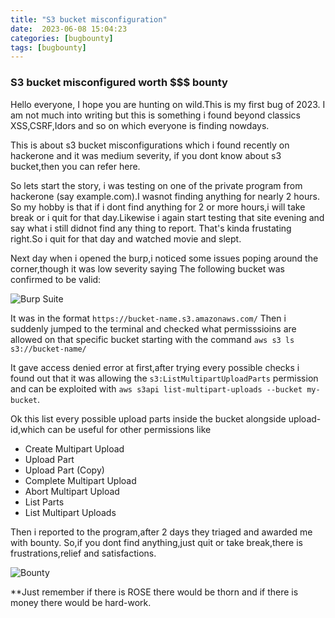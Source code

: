 ```yaml
---
title: "S3 bucket misconfiguration"
date:  2023-06-08 15:04:23
categories: [bugbounty]
tags: [bugbounty]
---
```


### S3 bucket misconfigured worth $$$ bounty


Hello everyone,
I hope you are hunting on wild.This is my first bug of 2023.
I am not much into writing but this is something i found beyond classics XSS,CSRF,Idors and so on which everyone is finding nowdays.

This is about s3 bucket misconfigurations which i found recently on hackerone and it was medium severity, if you dont know about s3 bucket,then you can refer here.

So lets start the story, i was testing on one of the private program from hackerone (say example.com).I wasnot finding anything for nearly 2 hours. So my hobby is that if i dont find anything for 2 or more hours,i will take break or i quit for that day.Likewise i again start testing that site evening and say what i still didnot find any thing to report. That's kinda frustating right.So i quit for that day and watched movie and slept.

Next day when i opened the burp,i noticed some issues poping around the corner,though it was low severity saying The following bucket was confirmed to be valid:

![Burp Suite](https://prabinsigdel.com.np/images/burp.jpg)

It was in the format `https://bucket-name.s3.amazonaws.com/`
Then i suddenly jumped to the terminal and checked what permisssioins are allowed on that specific bucket starting with the command `aws s3 ls s3://bucket-name/`

It gave access denied error at first,after trying every possible checks i found out that it was allowing the `s3:ListMultipartUploadParts` permission and can be exploited with 
`aws s3api list-multipart-uploads --bucket my-bucket`.

Ok this list every possible upload parts inside the bucket alongside upload-id,which can be useful for other permissions like

- Create Multipart Upload
- Upload Part
- Upload Part (Copy)
- Complete Multipart Upload
- Abort Multipart Upload
- List Parts
- List Multipart Uploads

Then i reported to the program,after 2 days they triaged and awarded me with bounty.
So,if you dont find anything,just quit or take break,there is frustrations,relief and satisfactions.

![Bounty](https://prabinsigdel.com.np/images/reward.jpg)

**Just remember if there is ROSE there would be thorn and if there is money there would be hard-work.
